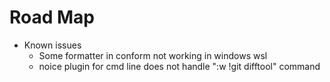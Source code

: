 # Road Map

- Known issues
  - Some formatter in conform not working in windows wsl
  - noice plugin for cmd line does not handle ":w !git difftool" command

